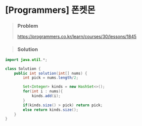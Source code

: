 # [Programmers] 폰켓몬

> ### Problem
>
> https://programmers.co.kr/learn/courses/30/lessons/1845



> ### Solution

```java
import java.util.*;

class Solution {
    public int solution(int[] nums) {
        int pick = nums.length/2;

        Set<Integer> kinds = new HashSet<>();
        for(int i : nums){
            kinds.add(i);
        }
        if(kinds.size() > pick) return pick;
        else return kinds.size();
    }
}
```

